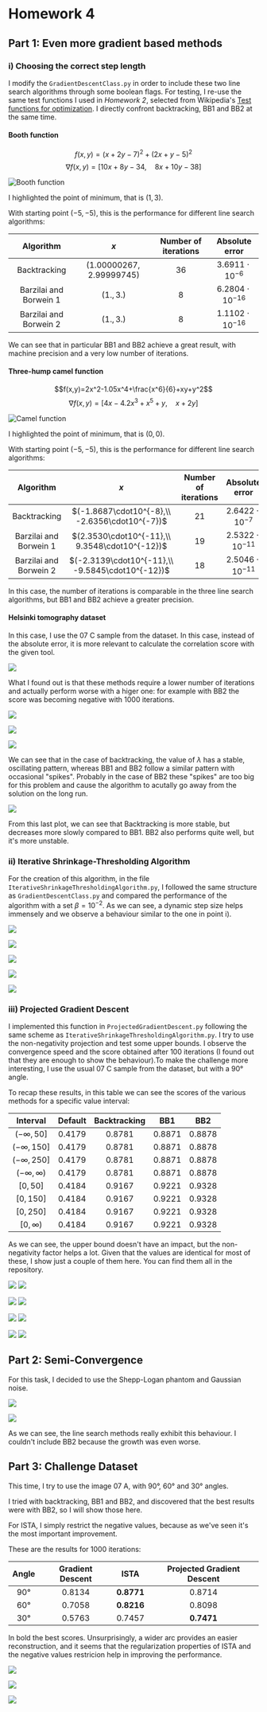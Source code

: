 # Homework 4

## Part 1: Even more gradient based methods

### i) Choosing the correct step length

I modify the `GradientDescentClass.py` in order to include these two line search algorithms through some boolean flags. For testing, I re-use the same test functions I used in *Homework 2*, selected from Wikipedia's [Test functions for optimization](https://en.wikipedia.org/wiki/Test_functions_for_optimization). I directly confront backtracking, BB1 and BB2 at the same time.

#### Booth function

$$ f(x,y)=(x+2y-7)^2+(2x+y-5)^2$$
$$\nabla f(x,y)=[10x+8y-34,\quad 8x+10y-38]$$

![Booth function](booth.png "Booth function")

I highlighted the point of minimum, that is $(1,3)$.

With starting point $(-5,-5)$, this is the performance for different line search algorithms:

| Algorithm  | $x$  | Number of iterations | Absolute error |
|:---:|:---:|:---:|:---:|
| Backtracking  | $(1.00000267, 2.99999745)$  | $36$ | $3.6911\cdot10^{-6}$ |
| Barzilai and Borwein 1  | $(1., 3.)$  | $8$ | $6.2804\cdot10^{-16}$ |
| Barzilai and Borwein 2  | $(1., 3.)$  | $8$ | $1.1102\cdot10^{-16}$ |

We can see that in particular BB1 and BB2 achieve a great result, with machine precision and a very low number of iterations.

#### Three-hump camel function

$$f(x,y)=2x^2-1.05x^4+\frac{x^6}{6}+xy+y^2$$
$$\nabla f(x,y)=[4x-4.2x^3+x^5+y, \quad x+2y]$$

![Camel function](camel.png "Camel function")

I highlighted the point of minimum, that is $(0,0)$.

With starting point $(-5,-5)$, this is the performance for different line search algorithms:

| Algorithm  | $x$  | Number of iterations | Absolute error |
|:---:|:---:|:---:|:---:|
| Backtracking  | $(-1.8687\cdot10^{-8},\\ -2.6356\cdot10^{-7})$  | $21$ | $2.6422\cdot10^{-7}$ |
| Barzilai and Borwein 1  | $(2.3530\cdot10^{-11},\\ 9.3548\cdot10^{-12})$  | $19$ | $2.5322\cdot10^{-11}$ |
| Barzilai and Borwein 2  | $(-2.3139\cdot10^{-11},\\ -9.5845\cdot10^{-12})$  | $18$ | $2.5046\cdot10^{-11}$ |

In this case, the number of iterations is comparable in the three line search algorithms, but BB1 and BB2 achieve a greater precision.

#### Helsinki tomography dataset

In this case, I use the 07 C sample from the dataset. In this case, instead of the absolute error, it is more relevant to calculate the correlation score with the given tool.

![](htc2022_orig.png)

What I found out is that these methods require a lower number of iterations and actually perform worse with a higer one: for example with BB2 the score was becoming negative with 1000 iterations.

![](htc2022_Line_Search.png)

![](htc2022_Barzilai_and_Borwein_1.png)

![](htc2022_Barzilai_and_Borwein_2.png)

We can see that in the case of backtracking, the value of $\lambda$ has a stable, oscillating pattern, whereas BB1 and BB2 follow a similar pattern with occasional "spikes". Probably in the case of BB2 these "spikes" are too big for this problem and cause the algorithm to acutally go away from the solution on the long run.

![](htc2022_convergence.png)

From this last plot, we can see that Backtracking is more stable, but decreases more slowly compared to BB1. BB2 also performs quite well, but it's more unstable.

### ii) Iterative Shrinkage-Thresholding Algorithm

For the creation of this algorithm, in the file `IterativeShrinkageThresholdingAlgorithm.py`, I followed the same structure as `GradientDescentClass.py` and compared the performance of the algorithm with a set $\beta=10^{-2}$. As we can see, a dynamic step size helps immensely and we observe a behaviour similar to the one in point i).

![](ISTA_Default.png)

![](ISTA_Line_Search.png)

![](ISTA_Barzilai_and_Borwein_1.png)

![](ISTA_Barzilai_and_Borwein_2.png)

![](ISTA_convergence.png)

### iii) Projected Gradient Descent

I implemented this function in `ProjectedGradientDescent.py` following the same scheme as `IterativeShrinkageThresholdingAlgorithm.py`. I try to use the non-negativity projection and test some upper bounds. I observe the convergence speed and the score obtained after 100 iterations (I found out that they are enough to show the behaviour).To make the challenge more interesting, I use the usual 07 C sample from the dataset, but with a 90° angle.

To recap these results, in this table we can see the scores of the various methods for a specific value interval:

| Interval  | Default | Backtracking | BB1 | BB2 |
|:---:|:---:|:---:|:---:|:---:|
| $(-\infty,50]$ | $0.4179$ | $0.8781$ | $0.8871$ | $0.8878$ |
| $(-\infty,150]$ | $0.4179$ | $0.8781$ | $0.8871$ | $0.8878$ |
| $(-\infty,250]$ | $0.4179$ | $0.8781$ | $0.8871$ | $0.8878$ |
| $(-\infty,\infty)$ | $0.4179$ | $0.8781$ | $0.8871$ | $0.8878$ |
| $[0,50]$ | $0.4184$ | $0.9167$ | $0.9221$ | $0.9328$ |
| $[0,150]$ | $0.4184$ | $0.9167$ | $0.9221$ | $0.9328$ |
| $[0,250]$ | $0.4184$ | $0.9167$ | $0.9221$ | $0.9328$ |
| $[0,\infty)$ | $0.4184$ | $0.9167$ | $0.9221$ | $0.9328$ |

As we can see, the upper bound doesn't have an impact, but the non-negativity factor helps a lot. Given that the values are identical for most of these, I show just a couple of them here. You can find them all in the repository.

![](PDG_convergence_-inf-50.png)
![](PDG_final_-inf-50.png)

![](PDG_convergence_-inf-inf.png)
![](PDG_final_-inf-inf.png)

![](PDG_convergence_0-50.png)
![](PDG_final_0-50.png)

![](PDG_convergence_0-inf.png)
![](PDG_final_0-inf.png)

## Part 2: Semi-Convergence

For this task, I decided to use the Shepp-Logan phantom and Gaussian noise. 

![](forwardProjection.png)

![](semi_convergence.png)

As we can see, the line search methods really exhibit this behaviour. I couldn't include BB2 because the growth was even worse.

## Part 3: Challenge Dataset

This time, I try to use the image 07 A, with 90°, 60° and 30° angles.

I tried with backtracking, BB1 and BB2, and discovered that the best results were with BB2, so I will show those here.

For ISTA, I simply restrict the negative values, because as we've seen it's the most important improvement.

These are the results for 1000 iterations:

| Angle | Gradient Descent | ISTA | Projected Gradient Descent |
|:---:|:---:|:---:|:---:|
| $90°$ | $0.8134$ | $\boldsymbol{0.8771}$ | $0.8714$ |
| $60°$ | $0.7058$ | $\boldsymbol{0.8216}$ | $0.8098$ |
| $30°$ | $0.5763$ | $0.7457$ | $\boldsymbol{0.7471}$ |

In bold the best scores. Unsurprisingly, a wider arc provides an easier reconstruction, and it seems that the regularization properties of ISTA and the negative values restricion help in improving the performance.

![](htc2022_07a_GD.png)

![](htc2022_07a_ISTA.png)

![](htc2022_07a_PGD.png)
